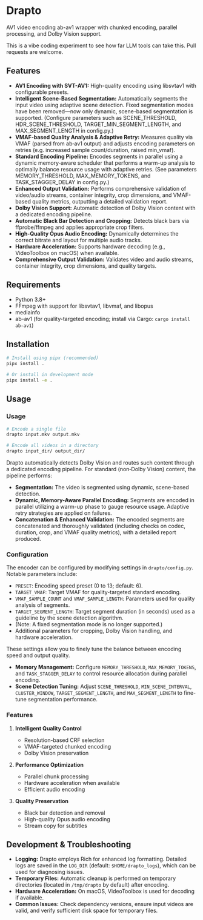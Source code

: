 # Drapto

AV1 video encoding ab-av1 wrapper with chunked encoding, parallel processing, and Dolby Vision support.

This is a vibe coding experiment to see how far LLM tools can take this. Pull requests are welcome.

## Features

- **AV1 Encoding with SVT-AV1:** High-quality encoding using libsvtav1 with configurable presets.
- **Intelligent Scene-Based Segmentation:** Automatically segments the input video using adaptive scene detection. Fixed segmentation modes have been removed—now only dynamic, scene-based segmentation is supported. (Configure parameters such as SCENE_THRESHOLD, HDR_SCENE_THRESHOLD, TARGET_MIN_SEGMENT_LENGTH, and MAX_SEGMENT_LENGTH in config.py.)
- **VMAF-based Quality Analysis & Adaptive Retry:** Measures quality via VMAF (parsed from ab‑av1 output) and adjusts encoding parameters on retries (e.g. increased sample count/duration, raised min_vmaf).
- **Standard Encoding Pipeline:** Encodes segments in parallel using a dynamic memory‐aware scheduler that performs a warm-up analysis to optimally balance resource usage with adaptive retries. (See parameters MEMORY_THRESHOLD, MAX_MEMORY_TOKENS, and TASK_STAGGER_DELAY in config.py.)
- **Enhanced Output Validation:** Performs comprehensive validation of video/audio streams, container integrity, crop dimensions, and VMAF-based quality metrics, outputting a detailed validation report.
- **Dolby Vision Support:** Automatic detection of Dolby Vision content with a dedicated encoding pipeline.
- **Automatic Black Bar Detection and Cropping:** Detects black bars via ffprobe/ffmpeg and applies appropriate crop filters.
- **High-Quality Opus Audio Encoding:** Dynamically determines the correct bitrate and layout for multiple audio tracks.
- **Hardware Acceleration:** Supports hardware decoding (e.g., VideoToolbox on macOS) when available.
- **Comprehensive Output Validation:** Validates video and audio streams, container integrity, crop dimensions, and quality targets.

## Requirements

- Python 3.8+
- FFmpeg with support for libsvtav1, libvmaf, and libopus
- mediainfo
- ab-av1 (for quality-targeted encoding; install via Cargo: `cargo install ab-av1`)

## Installation

```bash
# Install using pipx (recommended)
pipx install .

# Or install in development mode
pipx install -e .
```

## Usage

### Usage

```bash
# Encode a single file
drapto input.mkv output.mkv

# Encode all videos in a directory
drapto input_dir/ output_dir/
```

Drapto automatically detects Dolby Vision and routes such content through a dedicated encoding pipeline. For standard (non‑Dolby Vision) content, the pipeline performs:
- **Segmentation:** The video is segmented using dynamic, scene-based detection.
- **Dynamic, Memory-Aware Parallel Encoding:** Segments are encoded in parallel utilizing a warm-up phase to gauge resource usage. Adaptive retry strategies are applied on failures.
- **Concatenation & Enhanced Validation:** The encoded segments are concatenated and thoroughly validated (including checks on codec, duration, crop, and VMAF quality metrics), with a detailed report produced.

### Configuration

The encoder can be configured by modifying settings in `drapto/config.py`. Notable parameters include:

- `PRESET`: Encoding speed preset (0 to 13; default: 6).
- `TARGET_VMAF`: Target VMAF for quality-targeted standard encoding.
- `VMAF_SAMPLE_COUNT` and `VMAF_SAMPLE_LENGTH`: Parameters used for quality analysis of segments.
- `TARGET_SEGMENT_LENGTH`: Target segment duration (in seconds) used as a guideline by the scene detection algorithm.
- (Note: A fixed segmentation mode is no longer supported.)
- Additional parameters for cropping, Dolby Vision handling, and hardware acceleration.

These settings allow you to finely tune the balance between encoding speed and output quality.

- **Memory Management:** Configure `MEMORY_THRESHOLD`, `MAX_MEMORY_TOKENS`, and `TASK_STAGGER_DELAY` to control resource allocation during parallel encoding.
- **Scene Detection Tuning:** Adjust `SCENE_THRESHOLD`, `MIN_SCENE_INTERVAL`, `CLUSTER_WINDOW`, `TARGET_SEGMENT_LENGTH`, and `MAX_SEGMENT_LENGTH` to fine-tune segmentation performance.

### Features

1. **Intelligent Quality Control**
   - Resolution-based CRF selection
   - VMAF-targeted chunked encoding
   - Dolby Vision preservation

2. **Performance Optimization**
   - Parallel chunk processing
   - Hardware acceleration when available
   - Efficient audio encoding

3. **Quality Preservation**
   - Black bar detection and removal
   - High-quality Opus audio encoding
   - Stream copy for subtitles

## Development & Troubleshooting

- **Logging:** Drapto employs Rich for enhanced log formatting. Detailed logs are saved in the `LOG_DIR` (default: `$HOME/drapto_logs`), which can be used for diagnosing issues.
- **Temporary Files:** Automatic cleanup is performed on temporary directories (located in `/tmp/drapto` by default) after encoding.
- **Hardware Acceleration:** On macOS, VideoToolbox is used for decoding if available.
- **Common Issues:** Check dependency versions, ensure input videos are valid, and verify sufficient disk space for temporary files.
